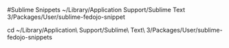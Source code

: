 #Sublime Snippets
~/Library/Application Support/Sublime Text 3/Packages/User/sublime-fedojo-snippet

cd ~/Library/Application\ Support/Sublime\ Text\ 3/Packages/User/sublime-fedojo-snippets
